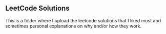 ## LeetCode Solutions

This is a folder where I upload the leetcode solutions that I liked most and sometimes personal explanations on why and/or how they work.

